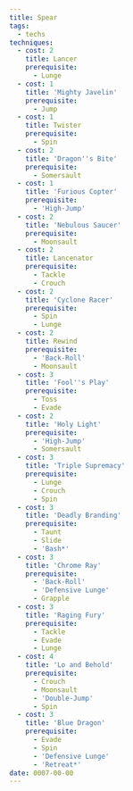 ```yaml
---
title: Spear
tags:
  - techs
techniques:
  - cost: 2
    title: Lancer
    prerequisite:
      - Lunge
  - cost: 1
    title: 'Mighty Javelin'
    prerequisite:
      - Jump
  - cost: 1
    title: Twister
    prerequisite:
      - Spin
  - cost: 2
    title: 'Dragon''s Bite'
    prerequisite:
      - Somersault
  - cost: 1
    title: 'Furious Copter'
    prerequisite:
      - 'High-Jump'
  - cost: 2
    title: 'Nebulous Saucer'
    prerequisite:
      - Moonsault
  - cost: 2
    title: Lancenator
    prerequisite:
      - Tackle
      - Crouch
  - cost: 2
    title: 'Cyclone Racer'
    prerequisite:
      - Spin
      - Lunge
  - cost: 2
    title: Rewind
    prerequisite:
      - 'Back-Roll'
      - Moonsault
  - cost: 3
    title: 'Fool''s Play'
    prerequisite:
      - Toss
      - Evade
  - cost: 2
    title: 'Holy Light'
    prerequisite:
      - 'High-Jump'
      - Somersault
  - cost: 3
    title: 'Triple Supremacy'
    prerequisite:
      - Lunge
      - Crouch
      - Spin
  - cost: 3
    title: 'Deadly Branding'
    prerequisite:
      - Taunt
      - Slide
      - 'Bash*'
  - cost: 3
    title: 'Chrome Ray'
    prerequisite:
      - 'Back-Roll'
      - 'Defensive Lunge'
      - Grapple
  - cost: 3
    title: 'Raging Fury'
    prerequisite:
      - Tackle
      - Evade
      - Lunge
  - cost: 4
    title: 'Lo and Behold'
    prerequisite:
      - Crouch
      - Moonsault
      - 'Double-Jump'
      - Spin
  - cost: 3
    title: 'Blue Dragon'
    prerequisite:
      - Evade
      - Spin
      - 'Defensive Lunge'
      - 'Retreat*'
date: 0007-00-00
---
```

